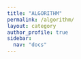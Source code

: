 ```yaml
---
title: "ALGORITHM"
permalink: /algorithm/
layout: category
author_profile: true
sidebar:
  nav: "docs"
---
```




